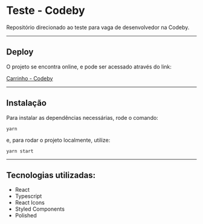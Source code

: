 # Teste - Codeby

Repositório direcionado ao teste para vaga de desenvolvedor na Codeby.

---

## Deploy

O projeto se encontra online, e pode ser acessado através do link:

[Carrinho - Codeby](https://teste-codeby-ph.vercel.app/)

---

## Instalação
 
Para instalar as dependências necessárias, rode o comando:
```
yarn
```
e, para rodar o projeto localmente, utilize:
```
yarn start
```

---

## Tecnologias utilizadas:

- React
- Typescript
- React Icons
- Styled Components
- Polished